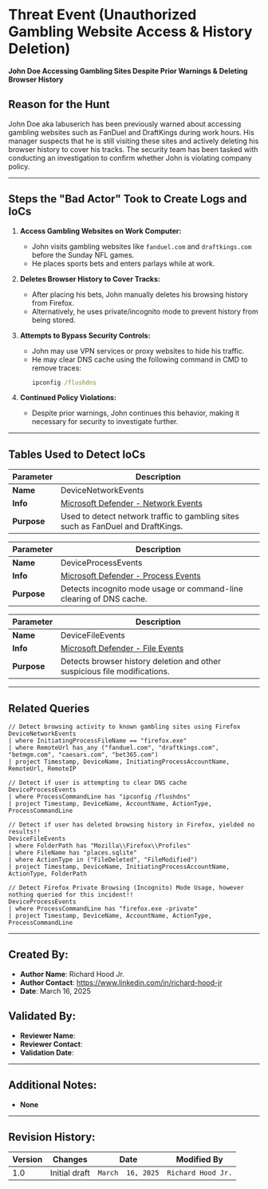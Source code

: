 # Threat Event (Unauthorized Gambling Website Access & History Deletion)  
**John Doe Accessing Gambling Sites Despite Prior Warnings & Deleting Browser History**  

## Reason for the Hunt  
John Doe aka labuserich has been previously warned about accessing gambling websites such as FanDuel and DraftKings during work hours. His manager suspects that he is still visiting these sites and actively deleting his browser history to cover his tracks. The security team has been tasked with conducting an investigation to confirm whether John is violating company policy.  

---


## Steps the "Bad Actor" Took to Create Logs and IoCs  

1. **Access Gambling Websites on Work Computer:**  
   - John visits gambling websites like `fanduel.com` and `draftkings.com` before the Sunday NFL games.  
   - He places sports bets and enters parlays while at work.  

2. **Deletes Browser History to Cover Tracks:**  
   - After placing his bets, John manually deletes his browsing history from Firefox.  
   - Alternatively, he uses private/incognito mode to prevent history from being stored.  

3. **Attempts to Bypass Security Controls:**  
   - John may use VPN services or proxy websites to hide his traffic.  
   - He may clear DNS cache using the following command in CMD to remove traces:  
     ```cmd
     ipconfig /flushdns
     ```  

4. **Continued Policy Violations:**  
   - Despite prior warnings, John continues this behavior, making it necessary for security to investigate further. 

---

## Tables Used to Detect IoCs  


| **Parameter**        | **Description** |
|----------------------|----------------|
| **Name**            | DeviceNetworkEvents |
| **Info**            | [Microsoft Defender - Network Events](https://learn.microsoft.com/en-us/defender-xdr/advanced-hunting-devicenetworkevents-table) |
| **Purpose**         | Used to detect network traffic to gambling sites such as FanDuel and DraftKings. |


| **Parameter**        | **Description** |
|----------------------|----------------|
| **Name**            | DeviceProcessEvents |
| **Info**            | [Microsoft Defender - Process Events](https://learn.microsoft.com/en-us/defender-xdr/advanced-hunting-deviceprocessevents-table) |
| **Purpose**         | Detects incognito mode usage or command-line clearing of DNS cache. |


| **Parameter**        | **Description** |
|----------------------|----------------|
| **Name**            | DeviceFileEvents |
| **Info**            | [Microsoft Defender - File Events](https://learn.microsoft.com/en-us/defender-xdr/advanced-hunting-devicefileevents-table) |
| **Purpose**         | Detects browser history deletion and other suspicious file modifications. |
---

## Related Queries  

```kql
// Detect browsing activity to known gambling sites using Firefox
DeviceNetworkEvents
| where InitiatingProcessFileName == "firefox.exe"
| where RemoteUrl has_any ("fanduel.com", "draftkings.com", "betmgm.com", "caesars.com", "bet365.com")
| project Timestamp, DeviceName, InitiatingProcessAccountName, RemoteUrl, RemoteIP

// Detect if user is attempting to clear DNS cache
DeviceProcessEvents
| where ProcessCommandLine has "ipconfig /flushdns"
| project Timestamp, DeviceName, AccountName, ActionType, ProcessCommandLine

// Detect if user has deleted browsing history in Firefox, yielded no results!!
DeviceFileEvents
| where FolderPath has "Mozilla\\Firefox\\Profiles"
| where FileName has "places.sqlite"
| where ActionType in ("FileDeleted", "FileModified")
| project Timestamp, DeviceName, InitiatingProcessAccountName, ActionType, FolderPath

// Detect Firefox Private Browsing (Incognito) Mode Usage, however nothing queried for this incident!!
DeviceProcessEvents
| where ProcessCommandLine has "firefox.exe -private"
| project Timestamp, DeviceName, AccountName, ActionType, ProcessCommandLine
```

---

## Created By:
- **Author Name**: Richard Hood Jr. 
- **Author Contact**: https://www.linkedin.com/in/richard-hood-jr
- **Date**: March 16, 2025

## Validated By:
- **Reviewer Name**: 
- **Reviewer Contact**: 
- **Validation Date**: 

---

## Additional Notes:
- **None**

---

## Revision History:
| **Version** | **Changes**                   | **Date**         | **Modified By**   |
|-------------|-------------------------------|------------------|-------------------|
| 1.0         | Initial draft                  | `March  16, 2025`  | `Richard Hood Jr.`   

